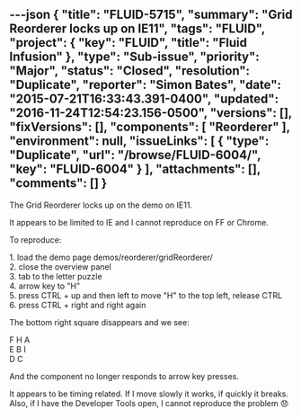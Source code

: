 ---json
{
  "title": "FLUID-5715",
  "summary": "Grid Reorderer locks up on IE11",
  "tags": "FLUID",
  "project": {
    "key": "FLUID",
    "title": "Fluid Infusion"
  },
  "type": "Sub-issue",
  "priority": "Major",
  "status": "Closed",
  "resolution": "Duplicate",
  "reporter": "Simon Bates",
  "date": "2015-07-21T16:33:43.391-0400",
  "updated": "2016-11-24T12:54:23.156-0500",
  "versions": [],
  "fixVersions": [],
  "components": [
    "Reorderer"
  ],
  "environment": null,
  "issueLinks": [
    {
      "type": "Duplicate",
      "url": "/browse/FLUID-6004/",
      "key": "FLUID-6004"
    }
  ],
  "attachments": [],
  "comments": []
}
---
The Grid Reorderer locks up on the demo on IE11.

It appears to be limited to IE and I cannot reproduce on FF or Chrome.

To reproduce:

1\. load the demo page demos/reorderer/gridReorderer/\
2\. close the overview panel\
3\. tab to the letter puzzle\
4\. arrow key to "H"\
5\. press CTRL + up and then left to move "H" to the top left, release CTRL\
6\. press CTRL + right and right again

The bottom right square disappears and we see:

F H A\
E B I\
D C

And the component no longer responds to arrow key presses.

It appears to be timing related. If I move slowly it works, if quickly it breaks. Also, if I have the Developer Tools open, I cannot reproduce the problem 😞

        